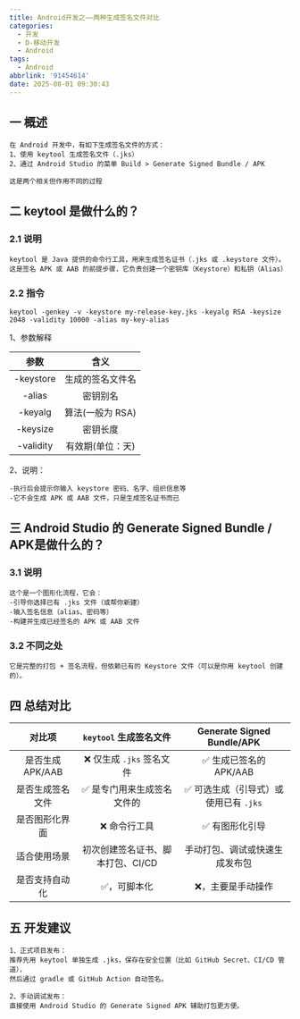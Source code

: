 ```yaml
---
title: Android开发之——两种生成签名文件对比
categories:
  - 开发
  - D-移动开发
  - Android
tags:
  - Android
abbrlink: '91454614'
date: 2025-08-01 09:30:43
---
```

## 一 概述

```
在 Android 开发中，有如下生成签名文件的方式：
1、使用 keytool 生成签名文件（.jks） 
2、通过 Android Studio 的菜单 Build > Generate Signed Bundle / APK 

这是两个相关但作用不同的过程
```

<!--more-->

## 二 keytool 是做什么的？

### 2.1 说明

```
keytool 是 Java 提供的命令行工具，用来生成签名证书（.jks 或 .keystore 文件）。
这是签名 APK 或 AAB 的前提步骤，它负责创建一个密钥库（Keystore）和私钥（Alias）
```

### 2.2 指令

```
keytool -genkey -v -keystore my-release-key.jks -keyalg RSA -keysize 2048 -validity 10000 -alias my-key-alias
```

1、参数解释

|   参数    |       含义       |
| :-------: | :--------------: |
| -keystore | 生成的签名文件名 |
|  -alias   |     密钥别名     |
|  -keyalg  | 算法(一般为 RSA) |
| -keysize  |     密钥长度     |
| -validity | 有效期(单位：天) |

2、说明：

```
-执行后会提示你输入 keystore 密码、名字、组织信息等
-它不会生成 APK 或 AAB 文件，只是生成签名证书而已
```

## 三 Android Studio 的 Generate Signed Bundle / APK是做什么的？

### 3.1 说明

```
这个是一个图形化流程，它会：
-引导你选择已有 .jks 文件（或帮你新建）
-输入签名信息（alias、密码等）
-构建并生成已经签名的 APK 或 AAB 文件
```

### 3.2 不同之处

```
它是完整的打包 + 签名流程，但依赖已有的 Keystore 文件（可以是你用 keytool 创建的）。
```

## 四 总结对比

|      对比项      |      `keytool` 生成签名文件       |      Generate Signed Bundle/APK       |
| :--------------: | :-------------------------------: | :-----------------------------------: |
| 是否生成 APK/AAB |     ❌ 仅生成 `.jks` 签名文件      |        ✅ 生成已签名的 APK/AAB         |
| 是否生成签名文件 |    ✅ 是专门用来生成签名文件的     | ✅ 可选生成（引导式）或使用已有 `.jks` |
|  是否图形化界面  |           ❌ 命令行工具            |            ✅ 有图形化引导             |
|   适合使用场景   | 初次创建签名证书、脚本打包、CI/CD |    手动打包、调试或快速生成发布包     |
|  是否支持自动化  |            ✅，可脚本化            |           ❌，主要是手动操作           |

## 五 开发建议

```
1、正式项目发布： 
推荐先用 keytool 单独生成 .jks，保存在安全位置（比如 GitHub Secret、CI/CD 管道），
然后通过 gradle 或 GitHub Action 自动签名。

2、手动调试发布： 
直接使用 Android Studio 的 Generate Signed APK 辅助打包更方便。
```

